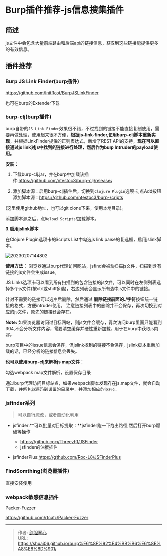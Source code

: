 # Burp插件推荐-js信息搜集插件


<!--more-->



## 简述

js文件中会包含大量前端路由和后端api的链接信息，获取到这些链接能提供更多的有效信息。

  



## 插件推荐

### Burp JS Link Finder(burp插件)

https://github.com/InitRoot/BurpJSLinkFinder



也可在burp的Extender下载



  





### burp-clj(burp插件)

burp自带的`JS Link Finder`效果很不错，不过找到的链接不能直接复制使用，需要再做处理，使用起来很不方便，**根据js-link-finder,使用burp-clj脚本重新实现**，并根据LinkFinder提供的正则表达式，新增了REST API的支持，**现在可以直接通过js link对js中找到的链接进行处理，然后作为burp Intruder的payload使用。**

  

**安装：**

1. 下载burp-clj.jar，并在burp中加载该插件:https://github.com/ntestoc3/burp-clj/releases  

2. 添加脚本源：启用burp-clj插件后，切换到`Clojure Plugin`选项卡,点Add按钮添加脚本源：https://github.com/ntestoc3/burp-scripts    

(这里使用github地址，也可以git clone下来，使用本地目录)。

  

添加脚本源之后，点`Reload Scripts`!加载脚本。

  

**3.启用jslink脚本**

在Clojure Plugin选项卡的Scripts List中勾选js link parse的复选框，启用jslink脚本。  

![20230207144802](https://geoer666-1257264766.cos.ap-beijing.myqcloud.com/20230207144802.png)




**使用方法：**
浏览器通过burp代理访问网站，jsfind会被动扫描js文件，扫描到含有链接的js文件会生成issue。

JS Links选项卡可以看到所有扫描到的包含链接的js文件，可以同时在左侧列表选择多个js文件(按ctrl或shift多选)，右边列表会显示所有选中js文件中的链接。

针对不需要的链接可以选中后删除，然后通过 **删除链接前面的./字符**按钮统一链接的格式，方便intruder使用。
注意链接列表中的删除并不会保存，再次切换到对应的js文件，原先的链接还会存在。


**Note:**
如果浏览器访问过目标网站，则js文件会缓存，再次访问burp里面只能看到304,不会分析文件内容，需要清空缓存并硬性重新加载，用于在burp中获取js内容。

burp项目中的issue信息会保存，但jslink找到的链接不会保存，jslink脚本重新加载的话，已经分析的链接信息会丢失。



  





**也可以使用burp-clj来解析js map文件**：

勾选webpack map文件解析，设置保存目录

通过burp代理访问目标站点，如果webpack脚本发现存在js.map文件，就会自动下载，并解包js源码到设置的目录中．并添加相应的issue．








### jsfinder系列

> 可以自行魔改，或者自动化利用

- jsfinder:**可以批量对目标提取：**jsfinder跑一下跑出路径,然后打开burp爆破等操作

  - https://github.com/Threezh1/JSFinder
  - jsfinder的油猴插件

- jsfinderPlus:https://github.com/Roc-L8/JSFinderPlus

  









### FindSomthing(浏览器插件)

直接安装使用







### webpack敏感信息插件

Packer-Fuzzer

https://github.com/rtcatc/Packer-Fuzzer









---

> 作者: [剑胆琴心](http://shuai06.github.io)  
> URL: https://shuai06.github.io/burp%E6%8F%92%E4%BB%B6%E6%8E%A8%E8%8D%901/  

